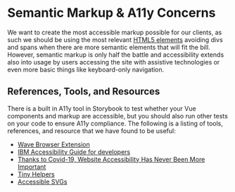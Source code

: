 # Semantic Markup & A11y Concerns
We want to create the most accessible markup possible for our clients, as such we should be using the most relevant
[HTML5 elements](https://developer.mozilla.org/en-US/docs/Web/HTML/Element) avoiding divs and spans when there are
more semantic elements that will fit the bill. However, semantic markup is only half the battle and accessibility
extends also into usage by users accessing the site with assistive technologies or even more basic things like
keyboard-only navigation.

## References, Tools, and Resources
There is a built in A11y tool in Storybook to test whether your Vue components and markup are accessible, but you should
also run other tests on your code to ensure A11y compliance. The following is a listing of tools, references, and resource
that we have found to be useful:

* [Wave Browser Extension](https://wave.webaim.org/extension/)
* [IBM Accessibility Guide for developers](https://www.ibm.com/able/toolkit/develop)
* [Thanks to Covid-19, Website Accessibility Has Never Been More Important](https://www.webdesignerdepot.com/2020/05/thanks-to-covid-19-website-accessibility-has-never-been-more-important/)
* [Tiny Helpers](https://tiny-helpers.dev/accessibility/)
* [Accessible SVGs](https://css-tricks.com/accessible-svgs/)
